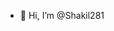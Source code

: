 - 👋 Hi, I’m @Shakil281


<!---
Shakil281/Shakil281 is a ✨ special ✨ repository because its `README.md` (this file) appears on your GitHub profile.
You can click the Preview link to take a look at your changes.
--->
